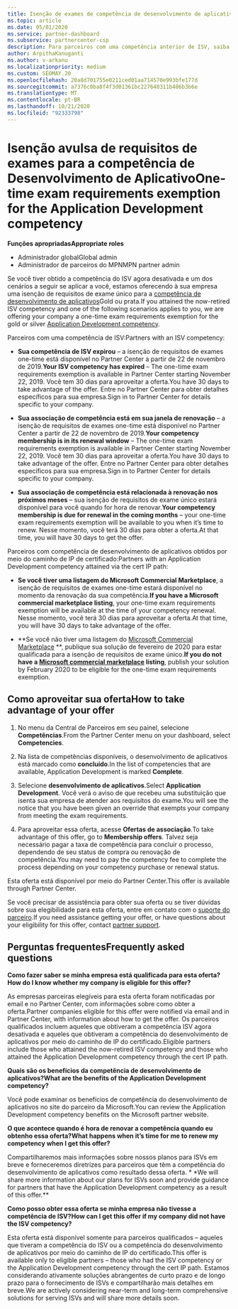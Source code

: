 ```yaml
---
title: Isenção de exames de competência de desenvolvimento de aplicativos
ms.topic: article
ms.date: 05/01/2020
ms.service: partner-dashboard
ms.subservice: partnercenter-csp
description: Para parceiros com uma competência anterior de ISV, saiba como obter uma isenção de requisitos de exame único para a competência do desenvolvimento de aplicativos
author: ArpithaKanuganti
ms.author: v-arkanu
ms.localizationpriority: medium
ms.custom: SEOMAY.20
ms.openlocfilehash: 20a8d701755e0211ced01aa714570e993bfe177d
ms.sourcegitcommit: a7376c0ba8f4f3d01361bc227640311b486b3b6e
ms.translationtype: MT
ms.contentlocale: pt-BR
ms.lasthandoff: 10/21/2020
ms.locfileid: "92333798"
---
```

# <a name="one-time-exam-requirements-exemption-for-the-application-development-competency"></a><span data-ttu-id="20a5a-103">Isenção avulsa de requisitos de exames para a competência de Desenvolvimento de Aplicativo</span><span class="sxs-lookup"><span data-stu-id="20a5a-103">One-time exam requirements exemption for the Application Development competency</span></span>

<span data-ttu-id="20a5a-104">**Funções apropriadas**</span><span class="sxs-lookup"><span data-stu-id="20a5a-104">**Appropriate roles**</span></span>

- <span data-ttu-id="20a5a-105">Administrador global</span><span class="sxs-lookup"><span data-stu-id="20a5a-105">Global admin</span></span>
- <span data-ttu-id="20a5a-106">Administrador de parceiros do MPN</span><span class="sxs-lookup"><span data-stu-id="20a5a-106">MPN partner admin</span></span>

<span data-ttu-id="20a5a-107">Se você tiver obtido a competência do ISV agora desativada e um dos cenários a seguir se aplicar a você, estamos oferecendo à sua empresa uma isenção de requisitos de exame único para a [competência de desenvolvimento de aplicativos](https://partner.microsoft.com/membership/application-development-competency)Gold ou prata.</span><span class="sxs-lookup"><span data-stu-id="20a5a-107">If you attained the now-retired ISV competency and one of the following scenarios applies to you, we are offering your company a one-time exam requirements exemption for the gold or silver [Application Development competency](https://partner.microsoft.com/membership/application-development-competency).</span></span> 

<span data-ttu-id="20a5a-108">Parceiros com uma competência de ISV:</span><span class="sxs-lookup"><span data-stu-id="20a5a-108">Partners with an ISV competency:</span></span>

- <span data-ttu-id="20a5a-109">**Sua competência de ISV expirou** – a isenção de requisitos de exames one-time está disponível no Partner Center a partir de 22 de novembro de 2019.</span><span class="sxs-lookup"><span data-stu-id="20a5a-109">**Your ISV competency has expired** – The one-time exam requirements exemption is available in Partner Center starting November 22, 2019.</span></span> <span data-ttu-id="20a5a-110">Você tem 30 dias para aproveitar a oferta.</span><span class="sxs-lookup"><span data-stu-id="20a5a-110">You have 30 days to take advantage of the offer.</span></span> <span data-ttu-id="20a5a-111">Entre no Partner Center para obter detalhes específicos para sua empresa.</span><span class="sxs-lookup"><span data-stu-id="20a5a-111">Sign in to Partner Center for details specific to your company.</span></span>

- <span data-ttu-id="20a5a-112">**Sua associação de competência está em sua janela de renovação** – a isenção de requisitos de exames one-time está disponível no Partner Center a partir de 22 de novembro de 2019.</span><span class="sxs-lookup"><span data-stu-id="20a5a-112">**Your competency membership is in its renewal window** – The one-time exam requirements exemption is available in Partner Center starting November 22, 2019.</span></span> <span data-ttu-id="20a5a-113">Você tem 30 dias para aproveitar a oferta.</span><span class="sxs-lookup"><span data-stu-id="20a5a-113">You have 30 days to take advantage of the offer.</span></span> <span data-ttu-id="20a5a-114">Entre no Partner Center para obter detalhes específicos para sua empresa.</span><span class="sxs-lookup"><span data-stu-id="20a5a-114">Sign in to Partner Center for details specific to your company.</span></span>

- <span data-ttu-id="20a5a-115">**Sua associação de competência está relacionada à renovação nos próximos meses** – sua isenção de requisitos de exame único estará disponível para você quando for hora de renovar.</span><span class="sxs-lookup"><span data-stu-id="20a5a-115">**Your competency membership is due for renewal in the coming months** – your one-time exam requirements exemption will be available to you when it’s time to renew.</span></span> <span data-ttu-id="20a5a-116">Nesse momento, você terá 30 dias para obter a oferta.</span><span class="sxs-lookup"><span data-stu-id="20a5a-116">At that time, you will have 30 days to get the offer.</span></span>

<span data-ttu-id="20a5a-117">Parceiros com competência de desenvolvimento de aplicativos obtidos por meio do caminho de IP de certificado:</span><span class="sxs-lookup"><span data-stu-id="20a5a-117">Partners with an Application Development competency attained via the cert IP path:</span></span>

- <span data-ttu-id="20a5a-118">**Se você tiver uma listagem do Microsoft Commercial Marketplace**, a isenção de requisitos de exames one-time estará disponível no momento da renovação da sua competência.</span><span class="sxs-lookup"><span data-stu-id="20a5a-118">**If you have a Microsoft commercial marketplace listing**, your one-time exam requirements exemption will be available at the time of your competency renewal.</span></span> <span data-ttu-id="20a5a-119">Nesse momento, você terá 30 dias para aproveitar a oferta.</span><span class="sxs-lookup"><span data-stu-id="20a5a-119">At that time, you will have 30 days to take advantage of the offer.</span></span>

- <span data-ttu-id="20a5a-120">\*\*Se você não tiver uma listagem do [Microsoft Commercial Marketplace](https://azure.microsoft.com/overview/commercial-marketplace/) \*\*, publique sua solução de fevereiro de 2020 para estar qualificada para a isenção de requisitos de exame único.</span><span class="sxs-lookup"><span data-stu-id="20a5a-120">**If you do not have a [Microsoft commercial marketplace](https://azure.microsoft.com/overview/commercial-marketplace/) listing**, publish your solution by February 2020 to be eligible for the one-time exam requirements exemption.</span></span>

## <a name="how-to-take-advantage-of-your-offer"></a><span data-ttu-id="20a5a-121">Como aproveitar sua oferta</span><span class="sxs-lookup"><span data-stu-id="20a5a-121">How to take advantage of your offer</span></span>

1. <span data-ttu-id="20a5a-122">No menu da Central de Parceiros em seu painel, selecione **Competências**.</span><span class="sxs-lookup"><span data-stu-id="20a5a-122">From the Partner Center menu on your dashboard, select **Competencies**.</span></span>
2. <span data-ttu-id="20a5a-123">Na lista de competências disponíveis, o desenvolvimento de aplicativos está marcado como **concluído**.</span><span class="sxs-lookup"><span data-stu-id="20a5a-123">In the list of competencies that are available, Application Development is marked **Complete**.</span></span>

3. <span data-ttu-id="20a5a-124">Selecione **desenvolvimento de aplicativos**.</span><span class="sxs-lookup"><span data-stu-id="20a5a-124">Select **Application Development**.</span></span> <span data-ttu-id="20a5a-125">Você verá o aviso de que recebeu uma substituição que isenta sua empresa de atender aos requisitos do exame.</span><span class="sxs-lookup"><span data-stu-id="20a5a-125">You will see the notice that you have been given an override that exempts your company from meeting the exam requirements.</span></span> 

4. <span data-ttu-id="20a5a-126">Para aproveitar essa oferta, acesse **Ofertas de associação**.</span><span class="sxs-lookup"><span data-stu-id="20a5a-126">To take advantage of this offer, go to **Membership offers**.</span></span> <span data-ttu-id="20a5a-127">Talvez seja necessário pagar a taxa de competência para concluir o processo, dependendo de seu status de compra ou renovação de competência.</span><span class="sxs-lookup"><span data-stu-id="20a5a-127">You may need to pay the competency fee to complete the process depending on your competency purchase or renewal status.</span></span> 

<span data-ttu-id="20a5a-128">Esta oferta está disponível por meio do Partner Center.</span><span class="sxs-lookup"><span data-stu-id="20a5a-128">This offer is available through Partner Center.</span></span>

<span data-ttu-id="20a5a-129">Se você precisar de assistência para obter sua oferta ou se tiver dúvidas sobre sua elegibilidade para esta oferta, entre em contato com o [suporte do parceiro](https://partner.microsoft.com/Support).</span><span class="sxs-lookup"><span data-stu-id="20a5a-129">If you need assistance getting your offer, or have questions about your eligibility for this offer, contact [partner support](https://partner.microsoft.com/Support).</span></span> 

## <a name="frequently-asked-questions"></a><span data-ttu-id="20a5a-130">Perguntas frequentes</span><span class="sxs-lookup"><span data-stu-id="20a5a-130">Frequently asked questions</span></span>

<span data-ttu-id="20a5a-131">**Como fazer saber se minha empresa está qualificada para esta oferta?**</span><span class="sxs-lookup"><span data-stu-id="20a5a-131">**How do I know whether my company is eligible for this offer?**</span></span>

<span data-ttu-id="20a5a-132">As empresas parceiras elegíveis para esta oferta foram notificadas por email e no Partner Center, com informações sobre como obter a oferta.</span><span class="sxs-lookup"><span data-stu-id="20a5a-132">Partner companies eligible for this offer were notified via email and in Partner Center, with information about how to get the offer.</span></span> <span data-ttu-id="20a5a-133">Os parceiros qualificados incluem aqueles que obtiveram a competência ISV agora desativada e aqueles que obtiveram a competência do desenvolvimento de aplicativos por meio do caminho de IP do certificado.</span><span class="sxs-lookup"><span data-stu-id="20a5a-133">Eligible partners include those who attained the now-retired ISV competency and those who attained the Application Development competency through the cert IP path.</span></span> 

<span data-ttu-id="20a5a-134">**Quais são os benefícios da competência de desenvolvimento de aplicativos?**</span><span class="sxs-lookup"><span data-stu-id="20a5a-134">**What are the benefits of the Application Development competency?**</span></span>

<span data-ttu-id="20a5a-135">Você pode examinar os benefícios de competência do desenvolvimento de aplicativos no site do parceiro da Microsoft.</span><span class="sxs-lookup"><span data-stu-id="20a5a-135">You can review the Application Development competency benefits on the Microsoft partner website.</span></span> 

<span data-ttu-id="20a5a-136">**O que acontece quando é hora de renovar a competência quando eu obtenho essa oferta?**</span><span class="sxs-lookup"><span data-stu-id="20a5a-136">**What happens when it’s time for me to renew my competency when I get this offer?**</span></span> 

<span data-ttu-id="20a5a-137">Compartilharemos mais informações sobre nossos planos para ISVs em breve e forneceremos diretrizes para parceiros que têm a competência do desenvolvimento de aplicativos como resultado dessa oferta. \* \*</span><span class="sxs-lookup"><span data-stu-id="20a5a-137">We will share more information about our plans for ISVs soon and provide guidance for partners that have the Application Development competency as a result of this offer.\*\*</span></span>  

<span data-ttu-id="20a5a-138">**Como posso obter essa oferta se minha empresa não tivesse a competência de ISV?**</span><span class="sxs-lookup"><span data-stu-id="20a5a-138">**How can I get this offer if my company did not have the ISV competency?**</span></span>

<span data-ttu-id="20a5a-139">Esta oferta está disponível somente para parceiros qualificados – aqueles que tiveram a competência do ISV ou a competência do desenvolvimento de aplicativos por meio do caminho de IP do certificado.</span><span class="sxs-lookup"><span data-stu-id="20a5a-139">This offer is available only to eligible partners – those who had the ISV competency or the Application Development competency through the cert IP path.</span></span> <span data-ttu-id="20a5a-140">Estamos considerando ativamente soluções abrangentes de curto prazo e de longo prazo para o fornecimento de ISVs e compartilharão mais detalhes em breve.</span><span class="sxs-lookup"><span data-stu-id="20a5a-140">We are actively considering near-term and long-term comprehensive solutions for serving ISVs and will share more details soon.</span></span> 


